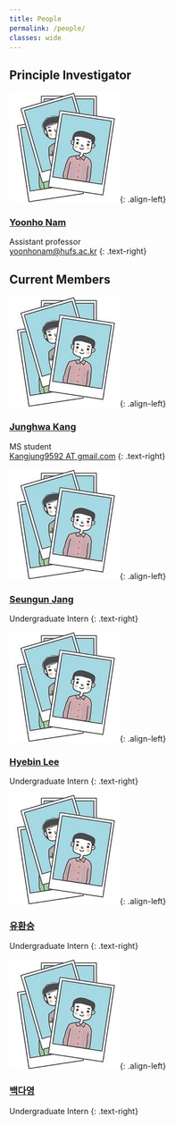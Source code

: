 ```yaml
---
title: People
permalink: /people/
classes: wide
---
```


## Principle Investigator

![image-left](/assets/images/people/person.JPG){: .align-left}

### [Yoonho Nam](https://yoonhonam.github.io/)
  
  
Assistant professor  
[yoonhonam@hufs.ac.kr](mailto:yoonhonam@hufs.ac.kr)
{: .text-right}  
             



## Current Members

![image-left](/assets/images/people/person.JPG){: .align-left}

### [Junghwa Kang]()  
    
    
MS student  
[Kangjung9592 AT gmail.com]()
{: .text-right}  
                   



![image-left](/assets/images/people/person.JPG){: .align-left}

### [Seungun Jang]()  
  
  
  
Undergraduate Intern
{: .text-right}  
                     



![image-left](/assets/images/people/person.JPG){: .align-left}

### [Hyebin Lee]()  
  
  
  
Undergraduate Intern
{: .text-right}  
                  



![image-left](/assets/images/people/person.JPG){: .align-left}

### [유환승]()  
  
  
  
Undergraduate Intern
{: .text-right}  
                        



![image-left](/assets/images/people/person.JPG){: .align-left}

### [백다영]()  
  
  
  
Undergraduate Intern
{: .text-right}  
